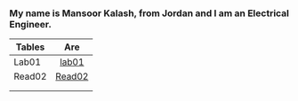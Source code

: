 
### My name is Mansoor Kalash, from Jordan and I am an Electrical Engineer.


| Tables        | Are                                                                         | 
| ------------- |:---------------------------------------------------------------------------:| 
| Lab01         |[lab01](https://mansoor-kalash.github.io/reading-notes/lab01)                | 
|  Read02       |[Read02](https://mansoor-kalash.github.io/reading-notes/Read02)              | 
|               |                                                                             | 
|               |                                                                             | 









